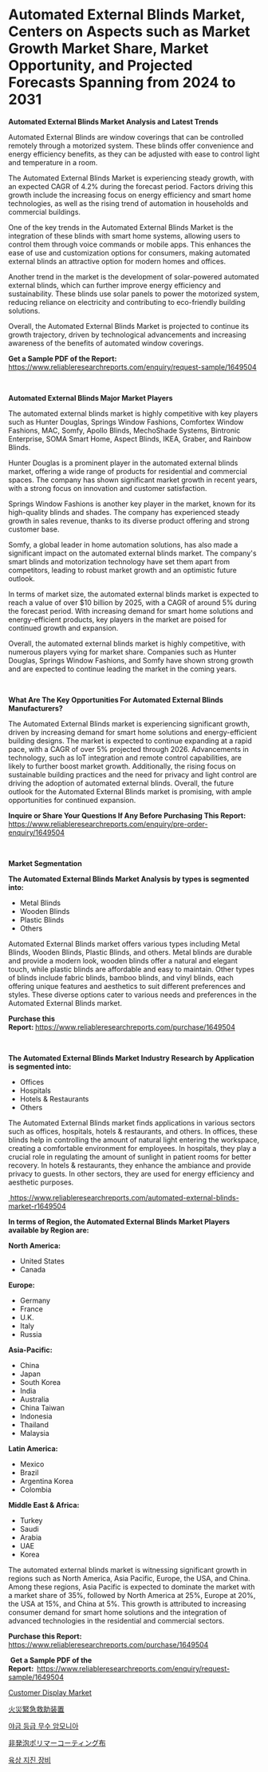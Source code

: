 <p><h1>Automated External Blinds Market, Centers on Aspects such as Market Growth Market Share, Market Opportunity, and Projected Forecasts Spanning from 2024 to 2031</h1></p><p><strong>Automated External Blinds Market Analysis and Latest Trends</strong></p>
<p><p>Automated External Blinds are window coverings that can be controlled remotely through a motorized system. These blinds offer convenience and energy efficiency benefits, as they can be adjusted with ease to control light and temperature in a room.</p><p>The Automated External Blinds Market is experiencing steady growth, with an expected CAGR of 4.2% during the forecast period. Factors driving this growth include the increasing focus on energy efficiency and smart home technologies, as well as the rising trend of automation in households and commercial buildings.</p><p>One of the key trends in the Automated External Blinds Market is the integration of these blinds with smart home systems, allowing users to control them through voice commands or mobile apps. This enhances the ease of use and customization options for consumers, making automated external blinds an attractive option for modern homes and offices.</p><p>Another trend in the market is the development of solar-powered automated external blinds, which can further improve energy efficiency and sustainability. These blinds use solar panels to power the motorized system, reducing reliance on electricity and contributing to eco-friendly building solutions.</p><p>Overall, the Automated External Blinds Market is projected to continue its growth trajectory, driven by technological advancements and increasing awareness of the benefits of automated window coverings.</p></p>
<p><strong>Get a Sample PDF of the Report:&nbsp;</strong> <a href="https://www.reliableresearchreports.com/enquiry/request-sample/1649504">https://www.reliableresearchreports.com/enquiry/request-sample/1649504</a></p>
<p>&nbsp;</p>
<p><strong>Automated External Blinds Major Market Players</strong></p>
<p><p>The automated external blinds market is highly competitive with key players such as Hunter Douglas, Springs Window Fashions, Comfortex Window Fashions, MAC, Somfy, Apollo Blinds, MechoShade Systems, Bintronic Enterprise, SOMA Smart Home, Aspect Blinds, IKEA, Graber, and Rainbow Blinds. </p><p>Hunter Douglas is a prominent player in the automated external blinds market, offering a wide range of products for residential and commercial spaces. The company has shown significant market growth in recent years, with a strong focus on innovation and customer satisfaction. </p><p>Springs Window Fashions is another key player in the market, known for its high-quality blinds and shades. The company has experienced steady growth in sales revenue, thanks to its diverse product offering and strong customer base. </p><p>Somfy, a global leader in home automation solutions, has also made a significant impact on the automated external blinds market. The company's smart blinds and motorization technology have set them apart from competitors, leading to robust market growth and an optimistic future outlook. </p><p>In terms of market size, the automated external blinds market is expected to reach a value of over $10 billion by 2025, with a CAGR of around 5% during the forecast period. With increasing demand for smart home solutions and energy-efficient products, key players in the market are poised for continued growth and expansion. </p><p>Overall, the automated external blinds market is highly competitive, with numerous players vying for market share. Companies such as Hunter Douglas, Springs Window Fashions, and Somfy have shown strong growth and are expected to continue leading the market in the coming years.</p></p>
<p>&nbsp;</p>
<p><strong>What Are The Key Opportunities For Automated External Blinds Manufacturers?</strong></p>
<p><p>The Automated External Blinds market is experiencing significant growth, driven by increasing demand for smart home solutions and energy-efficient building designs. The market is expected to continue expanding at a rapid pace, with a CAGR of over 5% projected through 2026. Advancements in technology, such as IoT integration and remote control capabilities, are likely to further boost market growth. Additionally, the rising focus on sustainable building practices and the need for privacy and light control are driving the adoption of automated external blinds. Overall, the future outlook for the Automated External Blinds market is promising, with ample opportunities for continued expansion.</p></p>
<p><strong>Inquire or Share Your Questions If Any Before Purchasing This Report:</strong> <a href="https://www.reliableresearchreports.com/enquiry/pre-order-enquiry/1649504">https://www.reliableresearchreports.com/enquiry/pre-order-enquiry/1649504</a></p>
<p>&nbsp;</p>
<p><strong>Market Segmentation</strong></p>
<p><strong>The Automated External Blinds Market Analysis by types is segmented into:</strong></p>
<p><ul><li>Metal Blinds</li><li>Wooden Blinds</li><li>Plastic Blinds</li><li>Others</li></ul></p>
<p><p>Automated External Blinds market offers various types including Metal Blinds, Wooden Blinds, Plastic Blinds, and others. Metal blinds are durable and provide a modern look, wooden blinds offer a natural and elegant touch, while plastic blinds are affordable and easy to maintain. Other types of blinds include fabric blinds, bamboo blinds, and vinyl blinds, each offering unique features and aesthetics to suit different preferences and styles. These diverse options cater to various needs and preferences in the Automated External Blinds market.</p></p>
<p><strong>Purchase this Report:&nbsp;</strong><a href="https://www.reliableresearchreports.com/purchase/1649504">https://www.reliableresearchreports.com/purchase/1649504</a></p>
<p>&nbsp;</p>
<p><strong>The Automated External Blinds Market Industry Research by Application is segmented into:</strong></p>
<p><ul><li>Offices</li><li>Hospitals</li><li>Hotels & Restaurants</li><li>Others</li></ul></p>
<p><p>The Automated External Blinds market finds applications in various sectors such as offices, hospitals, hotels & restaurants, and others. In offices, these blinds help in controlling the amount of natural light entering the workspace, creating a comfortable environment for employees. In hospitals, they play a crucial role in regulating the amount of sunlight in patient rooms for better recovery. In hotels & restaurants, they enhance the ambiance and provide privacy to guests. In other sectors, they are used for energy efficiency and aesthetic purposes.</p></p>
<p><a href="https://www.reliableresearchreports.com/automated-external-blinds-market-r1649504">&nbsp;https://www.reliableresearchreports.com/automated-external-blinds-market-r1649504</a></p>
<p><strong>In terms of Region, the Automated External Blinds Market Players available by Region are:</strong></p>
<p>
    <p> <strong> North America: </strong>
        <ul>
            <li>United States</li>
            <li>Canada</li>
        </ul>
        </p> 
    <p> <strong> Europe: </strong>
        <ul>
            <li>Germany</li>
            <li>France</li>
            <li>U.K.</li>
            <li>Italy</li>
            <li>Russia</li>
        </ul>
        </p> 
    <p> <strong> Asia-Pacific: </strong>
        <ul>
            <li>China</li>
            <li>Japan</li>
            <li>South Korea</li>
            <li>India</li>
            <li>Australia</li>
            <li>China Taiwan</li>
            <li>Indonesia</li>
            <li>Thailand</li>
            <li>Malaysia</li>
        </ul>
        </p> 
    <p> <strong> Latin America: </strong>
        <ul>
            <li>Mexico</li>
            <li>Brazil</li>
            <li>Argentina Korea</li>
            <li>Colombia</li>
        </ul>
        </p> 
    <p> <strong> Middle East & Africa: </strong>
        <ul>
            <li>Turkey</li>
            <li>Saudi</li>
            <li>Arabia</li>
            <li>UAE</li>
            <li>Korea</li>
        </ul>
    </p>
    </p>
<p><p>The automated external blinds market is witnessing significant growth in regions such as North America, Asia Pacific, Europe, the USA, and China. Among these regions, Asia Pacific is expected to dominate the market with a market share of 35%, followed by North America at 25%, Europe at 20%, the USA at 15%, and China at 5%. This growth is attributed to increasing consumer demand for smart home solutions and the integration of advanced technologies in the residential and commercial sectors.</p></p>
<p><strong>Purchase this Report: </strong><a href="https://www.reliableresearchreports.com/purchase/1649504">https://www.reliableresearchreports.com/purchase/1649504</a></p>
<p>&nbsp;<strong>Get a Sample PDF of the Report:&nbsp;&nbsp;</strong><a href="https://www.reliableresearchreports.com/enquiry/request-sample/1649504">https://www.reliableresearchreports.com/enquiry/request-sample/1649504</a></p>
<p><strong></strong></p>
<p><p><a href="https://github.com/muhammadasraf467/Market-Research-Report-List-1/blob/main/customer-display-market.md">Customer Display Market</a></p><p><a href="https://medium.com/@ddoggettbruce16/2024%E5%B9%B4%E3%81%8B%E3%82%892031%E5%B9%B4%E3%81%BE%E3%81%A7%E3%81%AE%E6%B6%88%E9%98%B2%E7%B7%8A%E6%80%A5%E6%95%91%E5%8A%A9%E8%A3%85%E5%82%99%E5%B8%82%E5%A0%B4%E3%81%AE%E5%B1%95%E6%9C%9B%E3%81%A8%E4%BA%88%E6%B8%AC-fa8a45bb0c55">火災緊急救助装置</a></p><p><a href="https://medium.com/@sandubujor71/2024%EB%85%84%EB%B6%80%ED%84%B0-2031%EB%85%84%EA%B9%8C%EC%A7%80%EC%9D%98-%EA%B8%80%EB%A1%9C%EB%B2%8C-%EC%A0%84%EB%A7%9D-%EB%B0%8F-%EB%AF%B8%EB%9E%98-%EC%A0%84%EB%A7%9D%EC%97%90-%EB%8C%80%ED%95%9C-%EA%B8%88%EC%86%8D%ED%95%99%EC%A0%81-%EB%93%B1%EA%B8%89-%EB%AC%B4%EC%88%98-%EC%95%94%EB%AA%A8%EB%8B%88%EC%95%84-%EC%8B%9C%EC%9E%A5%EC%9D%98-%EC%8B%A0%ED%9D%A5-%ED%8A%B8%EB%A0%8C%EB%93%9C-bd339c4e85fa">야금 등급 무수 암모니아</a></p><p><a href="https://github.com/mathieurico66/Market-Research-Report-List-2/blob/main/3107180155901.md">非発泡ポリマーコーティング布</a></p><p><a href="https://medium.com/@maksymilianbaran1901/%ED%86%A0%EC%A7%80-%EC%A7%80%EC%A7%84-%EC%9E%A5%EB%B9%84-%EC%8B%9C%EC%9E%A5-%EC%A1%B0%EC%82%AC-%EB%B0%8F-%EC%82%B0%EC%97%85-%EC%A7%84%ED%99%94-%EB%B0%8F-2031%EB%85%84%EA%B9%8C%EC%A7%80%EC%9D%98-%EC%98%88%EC%B8%A1-88a0a3aabf6a">육상 지진 장비</a></p></p>